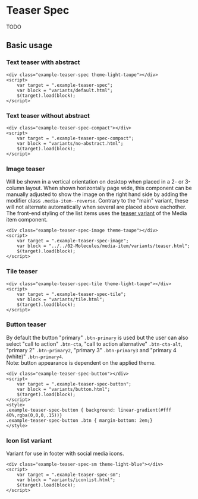 ﻿# Teaser Spec

TODO


## Basic usage

### Text teaser with abstract
```example
<div class="example-teaser-spec theme-light-taupe"></div>
<script>
	var target = ".example-teaser-spec";
	var block = "variants/default.html";
	$(target).load(block);
</script>
```

### Text teaser without abstract
```example
<div class="example-teaser-spec-compact"></div>
<script>
	var target = ".example-teaser-spec-compact";
	var block = "variants/no-abstract.html";
	$(target).load(block);
</script>
```

### Image teaser
Will be shown in a vertical orientation on desktop when placed in a 2- or 3-column layout.
When shown horizontally page wide, this component can be manually adjusted to show the image on the right hand side by adding the modifier class <code>.media-item--reverse</code>. Contrary to the "main" variant, these will not alternate automatically when several are placed above eachother.<br>
The front-end styling of the list items uses the [teaser variant](../../02-Molecules/media-item#teaser) of the Media item component.

```example
<div class="example-teaser-spec-image theme-taupe"></div>
<script>
	var target = ".example-teaser-spec-image";
	var block = "../../02-Molecules/media-item/variants/teaser.html";
	$(target).load(block);
</script>
```

### Tile teaser
```example
<div class="example-teaser-spec-tile theme-light-taupe"></div>
<script>
	var target = ".example-teaser-spec-tile";
	var block = "variants/tile.html";
	$(target).load(block);
</script>
```

### Button teaser
By default the button "primary" <code>.btn-primary</code> is used but the user can also select "call to action" <code>.btn-cta</code>, "call to action alternative" <code>.btn-cta-alt</code>, "primary 2" <code>.btn-primary2</code>, "primary 3" <code>.btn-primary3</code> and "primary 4 (white)" <code>.btn-primary4</code>.<br>
Note: button appearance is dependent on the applied theme.
```example
<div class="example-teaser-spec-button"></div>
<script>
	var target = ".example-teaser-spec-button";
	var block = "variants/button.html";
	$(target).load(block);
</script>
<style>
.example-teaser-spec-button { background: linear-gradient(#fff 40%,rgba(0,0,0,.15))}
.example-teaser-spec-button .btn { margin-bottom: 2em;}
</style>
```

### Icon list variant
Variant for use in footer with social media icons.
```example
<div class="example-teaser-spec-sm theme-light-blue"></div>
<script>
	var target = ".example-teaser-spec-sm";
	var block = "variants/iconlist.html";
	$(target).load(block);
</script>
```
